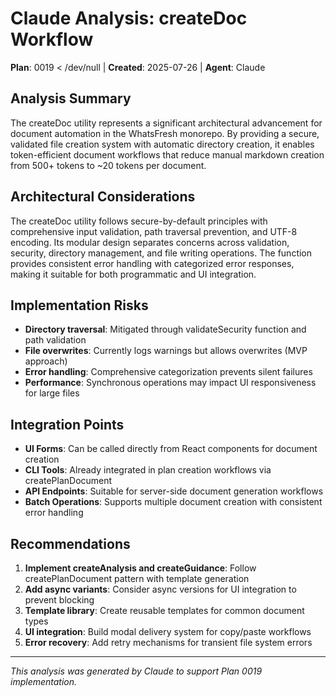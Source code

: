 # Claude Analysis: createDoc Workflow
**Plan**: 0019  < /dev/null |  **Created**: 2025-07-26 | **Agent**: Claude

## Analysis Summary
The createDoc utility represents a significant architectural advancement for document automation in the WhatsFresh monorepo. By providing a secure, validated file creation system with automatic directory creation, it enables token-efficient document workflows that reduce manual markdown creation from 500+ tokens to ~20 tokens per document.

## Architectural Considerations
The createDoc utility follows secure-by-default principles with comprehensive input validation, path traversal prevention, and UTF-8 encoding. Its modular design separates concerns across validation, security, directory management, and file writing operations. The function provides consistent error handling with categorized error responses, making it suitable for both programmatic and UI integration.

## Implementation Risks
- **Directory traversal**: Mitigated through validateSecurity function and path validation
- **File overwrites**: Currently logs warnings but allows overwrites (MVP approach)
- **Error handling**: Comprehensive categorization prevents silent failures
- **Performance**: Synchronous operations may impact UI responsiveness for large files

## Integration Points
- **UI Forms**: Can be called directly from React components for document creation
- **CLI Tools**: Already integrated in plan creation workflows via createPlanDocument
- **API Endpoints**: Suitable for server-side document generation workflows
- **Batch Operations**: Supports multiple document creation with consistent error handling

## Recommendations
1. **Implement createAnalysis and createGuidance**: Follow createPlanDocument pattern with template generation
2. **Add async variants**: Consider async versions for UI integration to prevent blocking
3. **Template library**: Create reusable templates for common document types
4. **UI integration**: Build modal delivery system for copy/paste workflows
5. **Error recovery**: Add retry mechanisms for transient file system errors

---
*This analysis was generated by Claude to support Plan 0019 implementation.*
